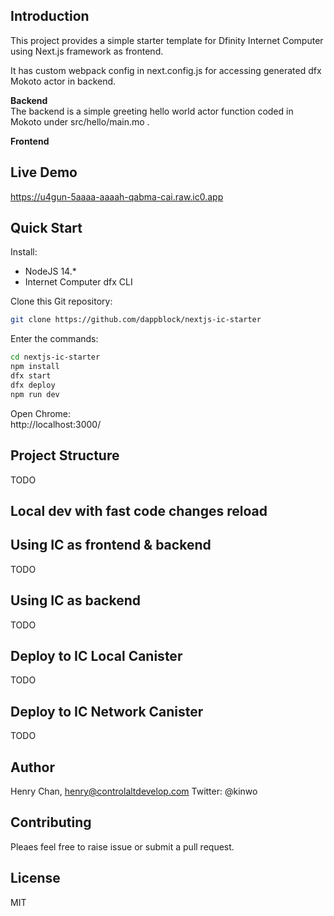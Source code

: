 ## Introduction
This project provides a simple starter template for Dfinity Internet Computer using Next.js framework as frontend.

It has custom webpack config in next.config.js for accessing generated dfx Mokoto actor in backend.

**Backend**  
The backend is a simple greeting hello world actor function coded in Mokoto under src/hello/main.mo .

**Frontend**  


## Live Demo
https://u4gun-5aaaa-aaaah-qabma-cai.raw.ic0.app


## Quick Start
Install:

* NodeJS 14.*
* Internet Computer dfx CLI

Clone this Git repository:  
```bash
git clone https://github.com/dappblock/nextjs-ic-starter
```

Enter the commands:
```bash
cd nextjs-ic-starter
npm install
dfx start
dfx deploy
npm run dev
```

Open Chrome:  
http://localhost:3000/


## Project Structure
TODO

## Local dev with fast code changes reload

## Using IC as frontend & backend
TODO

## Using IC as backend
TODO

## Deploy to IC Local Canister
TODO

## Deploy to IC Network Canister
TODO

## Author
Henry Chan, henry@controlaltdevelop.com
Twitter: @kinwo

## Contributing
Pleaes feel free to raise issue or submit a pull request.

## License
MIT


